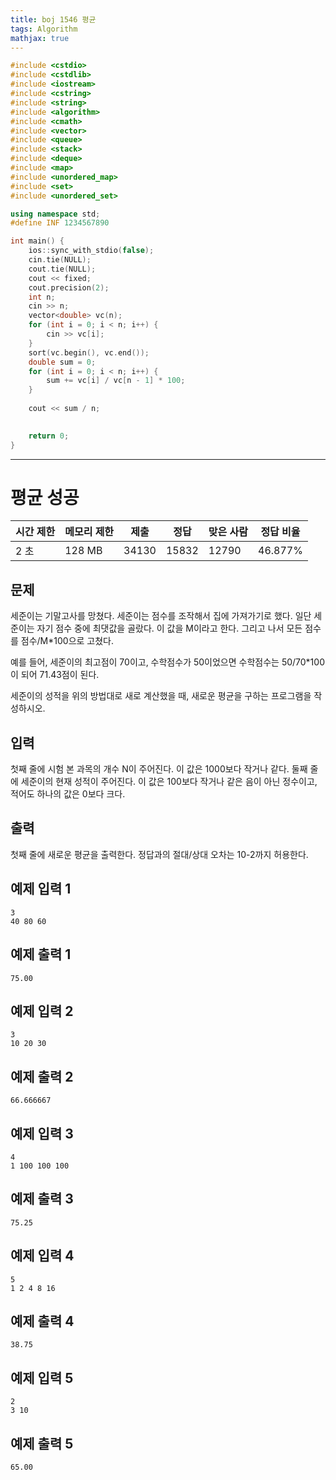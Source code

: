 ```yaml
---
title: boj 1546 평균
tags: Algorithm
mathjax: true
---
```



```c++
#include <cstdio>
#include <cstdlib>
#include <iostream>
#include <cstring>
#include <string>
#include <algorithm>
#include <cmath>
#include <vector>
#include <queue>
#include <stack>
#include <deque>
#include <map>
#include <unordered_map>
#include <set>
#include <unordered_set>

using namespace std;
#define INF 1234567890

int main() {
	ios::sync_with_stdio(false);
	cin.tie(NULL);
	cout.tie(NULL);
	cout << fixed;
	cout.precision(2);
	int n;
	cin >> n;
	vector<double> vc(n);
	for (int i = 0; i < n; i++) {
		cin >> vc[i];
	}
	sort(vc.begin(), vc.end());
	double sum = 0;
	for (int i = 0; i < n; i++) {
		sum += vc[i] / vc[n - 1] * 100;
	}
	
	cout << sum / n;

	
	return 0;
}


```



---



# 평균 성공

| 시간 제한 | 메모리 제한 | 제출  | 정답  | 맞은 사람 | 정답 비율 |
| --------- | ----------- | ----- | ----- | --------- | --------- |
| 2 초      | 128 MB      | 34130 | 15832 | 12790     | 46.877%   |

## 문제

세준이는 기말고사를 망쳤다. 세준이는 점수를 조작해서 집에 가져가기로 했다. 일단 세준이는 자기 점수 중에 최댓값을 골랐다. 이 값을 M이라고 한다. 그리고 나서 모든 점수를 점수/M*100으로 고쳤다.

예를 들어, 세준이의 최고점이 70이고, 수학점수가 50이었으면 수학점수는 50/70*100이 되어 71.43점이 된다.

세준이의 성적을 위의 방법대로 새로 계산했을 때, 새로운 평균을 구하는 프로그램을 작성하시오.

## 입력

첫째 줄에 시험 본 과목의 개수 N이 주어진다. 이 값은 1000보다 작거나 같다. 둘째 줄에 세준이의 현재 성적이 주어진다. 이 값은 100보다 작거나 같은 음이 아닌 정수이고, 적어도 하나의 값은 0보다 크다.

## 출력

첫째 줄에 새로운 평균을 출력한다. 정답과의 절대/상대 오차는 10-2까지 허용한다.

## 예제 입력 1  

```
3
40 80 60
```

## 예제 출력 1  

```
75.00
```

## 예제 입력 2  

```
3
10 20 30
```

## 예제 출력 2  

```
66.666667
```

## 예제 입력 3  

```
4
1 100 100 100
```

## 예제 출력 3  

```
75.25
```

## 예제 입력 4  

```
5
1 2 4 8 16
```

## 예제 출력 4  

```
38.75
```

## 예제 입력 5  

```
2
3 10
```

## 예제 출력 5  

```
65.00
```